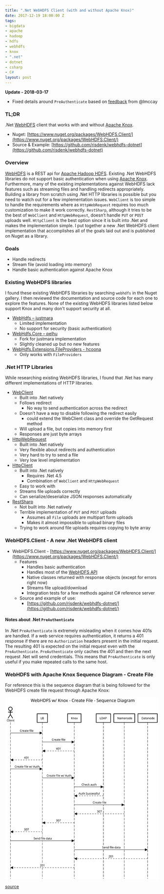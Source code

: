 ```yaml
---
title: ".Net WebHDFS Client (with and without Apache Knox)"
date: 2017-12-19 18:00:00 Z
tags:
- bigdata
- apache
- hadoop
- hdfs
- webhdfs
- knox
- ".net"
- dotnet
- csharp
- C#
layout: post
---
```


**Update - 2018-03-17**
* Fixed details around `PreAuthenticate` based on [feedback](https://twitter.com/lmccay/status/975030361439789056) from @lmccay

### TL;DR
.Net [WebHDFS](https://hadoop.apache.org/docs/current/hadoop-project-dist/hadoop-hdfs/WebHDFS.html) client that works with and without [Apache Knox](https://knox.apache.org).

* Nuget: [https://www.nuget.org/packages/WebHDFS.Client/](https://www.nuget.org/packages/WebHDFS.Client/)
* Source & Example: [https://github.com/risdenk/webhdfs-dotnet](https://github.com/risdenk/webhdfs-dotnet)

### Overview
[WebHDFS](https://hadoop.apache.org/docs/current/hadoop-project-dist/hadoop-hdfs/WebHDFS.html) is a REST api for [Apache Hadoop HDFS](https://hadoop.apache.org). Existing .Net WebHDFS libraries do not support basic authentication when using [Apache Knox](https://knox.apache.org/). Furthermore, many of the existing implementations against WebHDFS lack features such as streaming files and handling redirects appropriately. Building a library from scratch using .Net HTTP libraries is possible but you need to watch out for a few implementation issues. `WebClient` is too simple to handle the requirements where as `HttpWebRequest` requires too much customization to make it work correctly. `RestSharp`, although it tries to be the best of `WebClient` and `HttpWebRequest`, doesn’t handle `PUT` or `POST` uploads well. `HttpClient` is the best option since it is built into .Net and makes the implementation simple. I put together a new .Net WebHDFS client implementation that accomplishes all of the goals laid out and is published on Nuget as a library. 

### Goals
* Handle redirects
* Stream file (avoid loading into memory)
* Handle basic authentication against Apache Knox

### Existing WebHDFS libraries
I found these existing WebHDFS libraries by searching `webhdfs` in the Nuget gallery. I then reviewed the documentation and source code for each one to explore the features. None of the existing WebHDFS libraries listed below support Knox and many don't support security at all.

* [WebHdfs – justmara](https://www.nuget.org/packages/WebHdfs/)
    * Limited implementation
    * No support for security (basic authentication)
* [WebHdfs.Core – pelhu](https://www.nuget.org/packages/WebHdfs.Core/)
    * Fork for justmara implementation
    * Slightly cleaned up but no new features
* [WebHdfs.Extensions.FileProviders - hcoona](https://www.nuget.org/packages/WebHdfs.Extensions.FileProviders/)
    * Only works with `FileProviders`

### .Net HTTP Libraries
While researching existing WebHDFS libraries, I found that .Net has many different implementations of HTTP libraries. 

* [WebClient](https://msdn.microsoft.com/en-us/library/system.net.webclient.aspx)
    * Built into .Net natively
    * Follows redirect
        * No way to send authentication across the redirect
    * Doesn't have a way to disable following the redirect easily
        * could extend the WebClient class and override the GetRequest method
    * Will upload a file, but copies into memory first
    * Responses are just byte arrays
* [HttpWebRequest](https://msdn.microsoft.com/en-us/library/system.net.httpwebrequest.aspx)
    * Built into .Net natively
    * Very flexible about redirects and authentication
    * Very hard to try to send a file
    * Very low level implementation
* [HttpClient](https://msdn.microsoft.com/en-us/library/system.net.http.httpclient.aspx)
    * Built into .Net natively
        * Requires .Net 4.5
        * Combination of `WebClient` and `HttpWebRequest`
    * Easy to work with
    * Streams file uploads correctly
    * Can serialize/deserialize JSON responses automatically
* [RestSharp](http://restsharp.org/)
    * Not built into .Net natively
    * Terrible implementation of `PUT` and `POST` uploads
        * Assumes all `File` uploads are multipart form uploads
        * Makes it almost impossible to upload binary files
    * Trying to work around file uploads requires copying to byte array

### WebHDFS.Client - A new .Net WebHDFS client
* WebHDFS.Client - [https://www.nuget.org/packages/WebHDFS.Client/](https://www.nuget.org/packages/WebHDFS.Client/)
    * Features
        * Handles basic authentication
        * Handles most of the [WebHDFS API](https://hadoop.apache.org/docs/current/hadoop-project-dist/hadoop-hdfs/WebHDFS.html)
        * Native classes returned with response objects (except for errors right now)
        * Streams file upload/download
        * Integration tests for a few methods against C# reference server
    * Source and example of use:
        * [https://github.com/risdenk/webhdfs-dotnet/](https://github.com/risdenk/webhdfs-dotnet/)

#### Notes about .Net `PreAuthenticate`
In .Net `PreAuthenticate` is extremely misleading when it comes how 401s are handled. If a web service requires authentication, it returns a 401 response if there are no `Authorization` headers present in the initial request. The resulting 401 is expected on the initial request even with the `PreAuthenticate`. `PreAuthenticate` only caches the 401 and then the next request .Net will send credentials. This means that `PreAuthenticate` is only useful if you make repeated calls to the same host.

### WebHDFS with Apache Knox Sequence Diagram - Create File
For reference this is the sequence diagram that is being followed for the WebHDFS create file request through Apache Knox:

<img src="/images/posts/2017-12-19/webhdfs_knox_create_file_sequence_diagram.svg" />

[source](https://sequencediagram.org/index.html?initialData=C4S2BsFMAIHVIEYAkAiAxAytA7gemgNIB2A9gB7QC00AwgE6QCGwMaIUV0GkAjgK6QiAYxgoQjAOZ1GAWwBQcxkOAk6tcCEHA5AB0Z1QQkHqLBoAGQBCu-YeONThUmRsGQRk2fMoAggAVXO09oADlZQRIAE0hA93tHFGYHKJi5Gg0tSgA+KwAueiYWaAAzdhirbOJyfIZmGFKoOSqySmy8gBYABgBGOQrs9M1TXK7ewcycyxrC+rKcfB8+YAALPstK52m6krm8aEWVpuc23z985cghAGtoRiXV739WrObcg+WuPiERAGcf4r44CO5GyYRkEWiWyKDRiYIhkGerwAzJ0AOzAlptKYo9H9LLjYY4tIZUwbarcIiRHYcSJJDHZRLAZKQilUmHQWlMuSM5kIslkXIAJh69IGJOAQpFQA)

